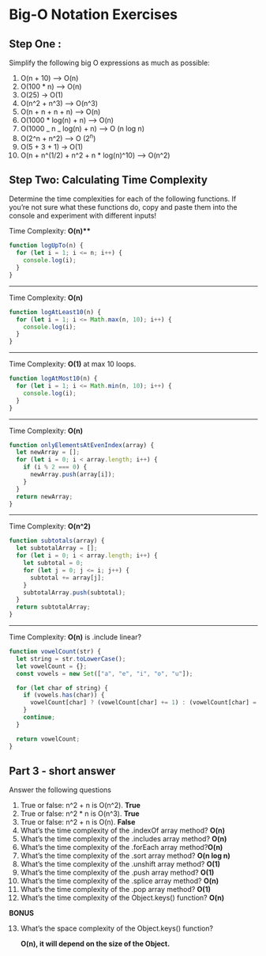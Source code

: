 # Big-O Notation Exercises

## Step One :

Simplify the following big O expressions as much as possible:

1. O(n + 10) --> O(n)
2. O(100 \* n) --> O(n)
3. O(25) -> O(1)
4. O(n^2 + n^3) --> O(n^3)
5. O(n + n + n + n) --> O(n)
6. O(1000 \* log(n) + n) --> O(n)
7. O(1000 _ n _ log(n) + n) --> O (n log n)
8. O(2^n + n^2) --> O (2<sup>n</sup>)
9. O(5 + 3 + 1) -> O(1)
10. O(n + n^(1/2) + n^2 + n \* log(n)^10) --> O(n^2)

## Step Two: Calculating Time Complexity

Determine the time complexities for each of the following functions.
If you’re not sure what these functions do, copy and paste them into the
console and experiment with different inputs!

Time Complexity: **O(n)\*\***

```js
function logUpTo(n) {
  for (let i = 1; i <= n; i++) {
    console.log(i);
  }
}
```

---

Time Complexity: **O(n)**

```js
function logAtLeast10(n) {
  for (let i = 1; i <= Math.max(n, 10); i++) {
    console.log(i);
  }
}
```

---

Time Complexity: **O(1)** at max 10 loops.

```js
function logAtMost10(n) {
  for (let i = 1; i <= Math.min(n, 10); i++) {
    console.log(i);
  }
}
```

---

Time Complexity: **O(n)**

```js
function onlyElementsAtEvenIndex(array) {
  let newArray = [];
  for (let i = 0; i < array.length; i++) {
    if (i % 2 === 0) {
      newArray.push(array[i]);
    }
  }
  return newArray;
}
```

---

Time Complexity: **O(n^2)**

```js
function subtotals(array) {
  let subtotalArray = [];
  for (let i = 0; i < array.length; i++) {
    let subtotal = 0;
    for (let j = 0; j <= i; j++) {
      subtotal += array[j];
    }
    subtotalArray.push(subtotal);
  }
  return subtotalArray;
}
```

---

Time Complexity: **O(n)** is .include linear?

```js
function vowelCount(str) {
  let string = str.toLowerCase();
  let vowelCount = {};
  const vowels = new Set(["a", "e", "i", "o", "u"]);

  for (let char of string) {
    if (vowels.has(char)) {
      vowelCount[char] ? (vowelCount[char] += 1) : (vowelCount[char] = 1);
    }
    continue;
  }

  return vowelCount;
}
```

## Part 3 - short answer

Answer the following questions

1. True or false: n^2 + n is O(n^2). **True**
2. True or false: n^2 \* n is O(n^3). **True**
3. True or false: n^2 + n is O(n). **False**
4. What’s the time complexity of the .indexOf array method? **O(n)**
5. What’s the time complexity of the .includes array method? **O(n)**
6. What’s the time complexity of the .forEach array method?**O(n)**
7. What’s the time complexity of the .sort array method? **O(n log n)**
8. What’s the time complexity of the .unshift array method? **O(1)**
9. What’s the time complexity of the .push array method? **O(1)**
10. What’s the time complexity of the .splice array method? **O(n)**
11. What’s the time complexity of the .pop array method? **O(1)**
12. What’s the time complexity of the Object.keys() function? **O(n)**

**BONUS**

13. What’s the space complexity of the Object.keys() function?

    **O(n), it will depend on the size of the Object.**
